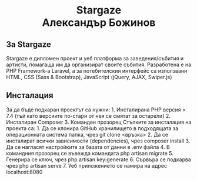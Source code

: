 <h1 align="center">Stargaze</br>Александър Божинов</h1>

## За Stargaze
Stargaze е дипломен проект и уеб платформа за заведения/събития и артисти, помагаща им да организират своите събития. Разработена е на PHP Framework-a Laravel, а за потебителския интерфейс са използвани HTML, CSS (Sass & Bootstrap), JavaScript (jQuery, AJAX, Swiper.js)

## Инсталация
За да бъде подкаран проектът са нужни:
    1. Инсталирана PHP версия > 7.4 (тъй като версиите по-стари от нея се смятат за остарели)
    2. Инсталиран Composer
    3. Команден прозорец
Стъпките за инсталация на проекта са:
    1. Да се клонира GitHub хранилището в подходящата за операционната система папка, чрез git clone <връзка> 
    2. Да се инсталират всички зависимости (dependencies), чрез composer install
    3. Да се нагласят настройките за базата от данни в .env файла
    4. В командния прозорец се въвежда командата php artisan migrate
    5. Генерира се ключ, чрез php artisan key:generate
    6. Сървъра се подкарва чрез php artisan serve
    7. Уеб приложението се намира на адрес localhost:8080